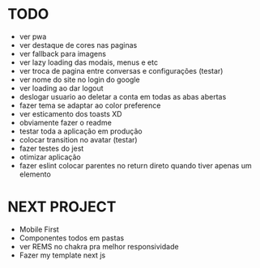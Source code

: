 # TODO

- ver pwa
- ver destaque de cores nas paginas
- ver fallback para imagens
- ver lazy loading das modais, menus e etc
- ver troca de pagina entre conversas e configurações (testar)
- ver nome do site no login do google
- ver loading ao dar logout
- deslogar usuario ao deletar a conta em todas as abas abertas
- fazer tema se adaptar ao color preference
- ver esticamento dos toasts XD
- obviamente fazer o readme
- testar toda a aplicação em produção
- colocar transition no avatar (testar)
- fazer testes do jest
- otimizar aplicação
- fazer eslint colocar parentes no return direto quando tiver apenas um elemento

# NEXT PROJECT

- Mobile First
- Componentes todos em pastas
- ver REMS no chakra pra melhor responsividade
- Fazer my template next js
